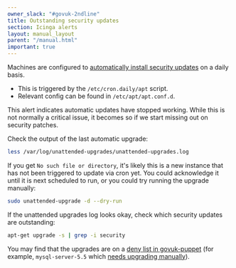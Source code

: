```yaml
---
owner_slack: "#govuk-2ndline"
title: Outstanding security updates
section: Icinga alerts
layout: manual_layout
parent: "/manual.html"
important: true
---
```


Machines are configured to [automatically install security updates](https://help.ubuntu.com/community/AutomaticSecurityUpdates#Using_the_.22unattended-upgrades.22_package) on a daily basis.

- This is triggered by the `/etc/cron.daily/apt` script.
- Relevant config can be found in `/etc/apt/apt.conf.d`.

This alert indicates automatic updates have stopped working. While this is not normally a critical issue, it becomes so if we start missing out on security patches.

Check the output of the last automatic upgrade:

```bash
less /var/log/unattended-upgrades/unattended-upgrades.log
```

If you get `No such file or directory`, it's likely this is a new instance that has not been triggered to update via cron yet.
You could acknowledge it until it is next scheduled to run, or you could try running the upgrade manually:

```bash
sudo unattended-upgrade -d --dry-run
```

If the unattended upgrades log looks okay, check which security updates are outstanding:

```bash
apt-get upgrade -s | grep -i security
```

You may find that the upgrades are on a [deny list in govuk-puppet](https://github.com/alphagov/govuk-puppet/commit/a0872cb1c9e6e7981863660b1500f3a2ede631fe)
(for example, `mysql-server-5.5` which [needs upgrading manually](/manual/upgrading-mysql.html)).
